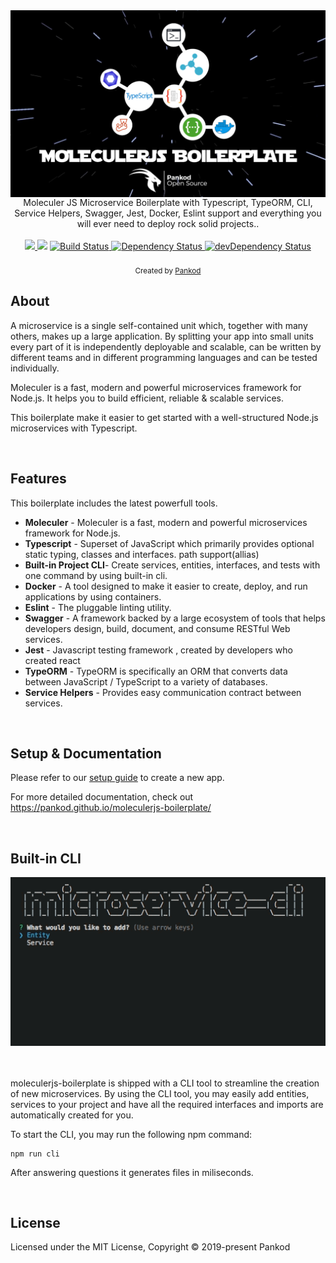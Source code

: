 <img src="moleculerjs-cover.png" alt="Moleculer JS Microservice Boilerplate with Typescript, TypeORM, CLI, Service Clients, Swagger, Jest, Docker, Eslint support and everything you will ever need to deploy rock solid projects." align="center" />

<br/>
<div align="center" >Moleculer JS Microservice Boilerplate with Typescript, TypeORM, CLI, Service Helpers, Swagger, Jest, Docker, Eslint support and everything you will ever need to deploy rock solid projects..
</div>
<br/>

<div align="center">
  <!-- CodeClimate -->
  <a href="https://codeclimate.com/github/pankod/moleculerjs-boilerplate/maintainability">
    <img src="https://api.codeclimate.com/v1/badges/077c02d5cb9ec7d8a654/maintainability" />
  </a>
  <!-- CodeCoverave -->
  <a href="https://codeclimate.com/github/pankod/moleculerjs-boilerplate/test_coverage"><img src="https://api.codeclimate.com/v1/badges/077c02d5cb9ec7d8a654/test_coverage" /></a>
  <!-- Build Status -->
  <a href="https://travis-ci.org/pankod/moleculerjs-boilerplate">
    <img src="https://travis-ci.org/pankod/moleculerjs-boilerplate.svg?branch=master" alt="Build Status" />
  </a>
  <!-- Dependency Status -->
  <a href="https://david-dm.org/pankod/moleculerjs-boilerplate">
    <img src="https://david-dm.org/pankod/moleculerjs-boilerplate.svg" alt="Dependency Status" />
  </a>
  <!-- devDependency Status -->
  <a href="https://david-dm.org/pankod/moleculerjs-boilerplate#info=devDependencies"> 
    <img src="https://david-dm.org/pankod/moleculerjs-boilerplate/dev-status.svg" alt="devDependency Status" />
  </a>
</div>

<br/>
<div align="center">
  <sub>Created by <a href="https://www.pankod.com">Pankod</a></sub>
</div>



## About

A microservice is a single self-contained unit which, together with many others, makes up a large application. By splitting your app into small units every part of it is independently deployable and scalable, can be written by different teams and in different programming languages and can be tested individually.

Moleculer is a fast, modern and powerful microservices framework for Node.js. It helps you to build efficient, reliable & scalable services.

This boilerplate make it easier to get started with a well-structured Node.js microservices with Typescript.

<br/>

## Features


This boilerplate includes the latest powerfull tools.

* **Moleculer** - Moleculer is a fast, modern and powerful microservices framework for Node.js.
* **Typescript** - Superset of JavaScript which primarily provides optional static typing, classes and interfaces. path support(allias)
* **Built-in Project CLI**- Create services, entities, interfaces, and tests with one command by using built-in cli.
* **Docker** - A tool designed to make it easier to create, deploy, and run applications by using containers.
* **Eslint** - The pluggable linting utility.
* **Swagger** - A framework backed by a large ecosystem of tools that helps developers design, build, document, and consume RESTful Web services.
* **Jest** - Javascript testing framework , created by developers who created react
* **TypeORM** - TypeORM is specifically an ORM that converts data between JavaScript / TypeScript to a variety of databases.
* **Service Helpers** - Provides easy communication contract between services.
<br/>


## Setup & Documentation

Please refer to our [setup guide](https://pankod.github.io/moleculerjs-boilerplate/docs/setup) to create a new app. 


For more detailed documentation, check out https://pankod.github.io/moleculerjs-boilerplate/

<br/>

## Built-in CLI


<div>
 <img width="600" src="./cli.gif" >
</div>
<br/>
<br/>

moleculerjs-boilerplate is shipped with a CLI tool to streamline the creation of new microservices. By using the CLI tool, you may easily add entities, services to your project and have all the required interfaces and imports are automatically created for you.
<br />

To start the CLI, you may run the following npm command:

```
npm run cli
```


After answering questions it generates files in miliseconds.

<br/>

 
## License

Licensed under the MIT License, Copyright © 2019-present Pankod

